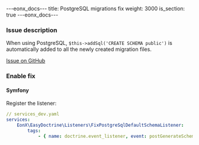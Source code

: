 ---eonx_docs--- title: PostgreSQL migrations fix weight: 3000 is_section: true ---eonx_docs---

### Issue description

When using PostgreSQL, `$this->addSql('CREATE SCHEMA public')` is automatically added to all the newly created migration files.

[Issue on GitHub][1]

### Enable fix

#### Symfony

Register the listener:

```yaml
// services_dev.yaml
services:
    EonX\EasyDoctrine\Listeners\FixPostgreSqlDefaultSchemaListener:
        tags:
            - { name: doctrine.event_listener, event: postGenerateSchema }
```

[1]: https://github.com/doctrine/dbal/issues/1110
